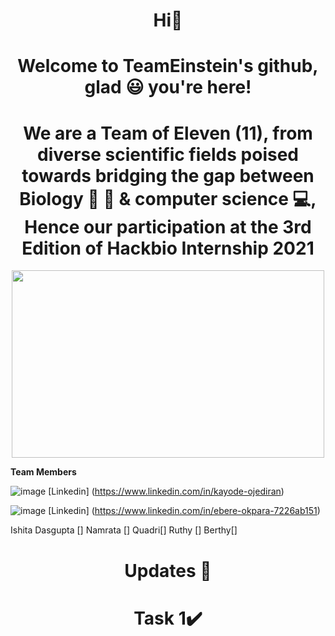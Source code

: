 <h1 align="center">  Hi🤚 </h1>


<h1 align="center"> Welcome to TeamEinstein's github, glad 😃 you're here! </h1>


<h1 align="center"> We are a Team of Eleven (11), from diverse scientific fields poised towards bridging the gap between Biology 🥼 🔬 & computer science 💻, Hence our participation at the 3rd Edition of Hackbio Internship 2021 </h1>


<p align="center">
  <img width="500" height="300" src="https://user-images.githubusercontent.com/92265920/137582528-3d6a9e21-aa0a-44f8-a904-d603b4faa491.png">
</p> 

**Team Members**

![image](https://user-images.githubusercontent.com/92265920/137583554-385a979e-fc14-443b-8b36-d2d7e04b9660.png)
[Linkedin] (https://www.linkedin.com/in/kayode-ojediran)

![image](https://user-images.githubusercontent.com/92265920/137583568-49b2a50b-a433-42fe-bbe2-f599c0ca38ce.png)
[Linkedin] (https://www.linkedin.com/in/ebere-okpara-7226ab151)

Ishita Dasgupta []
Namrata []
Quadri[]
Ruthy []
Berthy[]
<h1 align="center"> Updates 📰 </h1>

<h1 align="center">  Task 1✔️ </h1>
